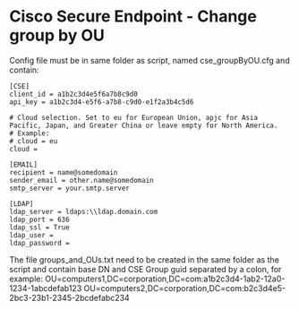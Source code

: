 # Cisco Secure Endpoint - Change group by OU
 
Config file must be in same folder as script, named cse_groupByOU.cfg and contain:

    [CSE]
    client_id = a1b2c3d4e5f6a7b8c9d0
    api_key = a1b2c3d4-e5f6-a7b8-c9d0-e1f2a3b4c5d6

    # Cloud selection. Set to eu for European Union, apjc for Asia Pacific, Japan, and Greater China or leave empty for North America.
    # Example:
    # cloud = eu
    cloud = 

    [EMAIL]
    recipient = name@somedomain
    sender_email = other.name@somedomain
    smtp_server = your.smtp.server

    [LDAP]
    ldap_server = ldaps:\\ldap.domain.com
    ldap_port = 636
    ldap_ssl = True
    ldap_user = 
    ldap_password = 

The file groups_and_OUs.txt need to be created in the same folder as the script and contain base DN and CSE Group guid separated by a colon, for example:
    OU=computers1,DC=corporation,DC=com:a1b2c3d4-1ab2-12a0-1234-1abcdefab123
    OU=computers2,DC=corporation,DC=com:b2c3d4e5-2bc3-23b1-2345-2bcdefabc234

